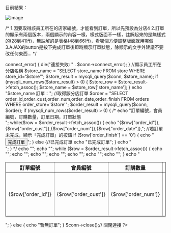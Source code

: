 目前結果：

![image](https://github.com/hsuehnai/-/assets/162154266/8a016d0c-fce8-4717-8a37-6b483de6ba8a)

/*
1.因要取得該員工所在的店家編號，才能看到訂單，所以先預設為分店4
2.訂單的顯示有兩個版本，兩個顯示的內容一樣，樣式版面不一樣，註解起來的是無樣式的(28到41行)，無註解的是表格(48到66行)，看哪個方便調整版面就用哪個
3.AJAX的button是按下完成訂單後即時顯示訂單狀態，除顯示的文字外建議不要改任何東西...
*/
<?php
    require_once "dbconnect.php";
    //取得該分店編號
    //$store = htmlspecialchars($_GET["store"]); 
    $store=4; 
    //資料庫建立連結
    $conn = db_check(); 
    if ($conn->connect_error) {
    die("連接失敗: " . $conn->connect_error);
    }
    //顯示員工所在分店名稱
    $store_name = "SELECT store_name FROM store WHERE store_id='$store'";
    $store_result = mysqli_query($conn, $store_name);
    if (mysqli_num_rows($store_result) > 0) {
        $store_row = $store_result->fetch_assoc();
        $store_name = $store_row['store_name'];
    }
    echo "$store_name 訂單：";

    //取得該分店訂單
    $order = "SELECT order_id,order_cust,order_num,order_date,order_finish FROM orders WHERE order_store='$store'";
    $order_result = mysqli_query($conn, $order);
    if (mysqli_num_rows($order_result) > 0) {
        /*
        echo "訂單編號，會員編號，訂購數量，訂單日期，訂單狀態<br>";
        while($row = $order_result->fetch_assoc()) {
            echo "{$row["order_id"]},{$row["order_cust"]},{$row["order_num"]},{$row["order_date"]},<span id='status-{$row['order_id']}'></span>";
            //若訂單未完成，顯示「完成訂單」的按鈕
            if ($row['order_finish'] == '0') {
                echo "<button onclick='finish({$row['order_id']})'>完成訂單</button>";
            } 
            else {//已完成訂單
                echo "已完成訂單";
            }
            echo "<br>";
        }
        */
        
        echo "<table border='1'>";
        echo "<tr><th>訂單編號</th><th>會員編號</th><th>訂購數量</th><th>訂單日期</th><th>訂單狀態</th></tr>";
        while ($row = $order_result->fetch_assoc()) {
            echo "<tr>";
            echo "<td>{$row['order_id']}</td>";
            echo "<td>{$row['order_cust']}</td>";
            echo "<td>{$row['order_num']}</td>";
            echo "<td>{$row['order_date']}</td>";
            echo "<td id='status-{$row['order_id']}'>";
            if ($row['order_finish'] == '0') {
                echo "<button id='button-{$row['order_id']}' onclick='finish({$row['order_id']})'>完成訂單</button>";
            } 
            else {
                echo "已完成訂單";
            }
            echo "</td>";
            echo "</tr>";
        }
        echo "</table>"; 
    } 
    else {
        echo "暫無訂單";
    }
    $conn->close();// 關閉連接
?>

<!--AJAX的button-->
<script>
function finish(order_id) {
    let xhr = new XMLHttpRequest();
    xhr.open("GET", "order_update.php?order_id="+order_id, true);
    xhr.setRequestHeader("Content-Type", "application/x-www-form-urlencoded");//寫進資料庫，沒這行的話刷新會重置
    xhr.onreadystatechange = function () {
        if (xhr.readyState == 4 && xhr.status == 200) {
            // 更新訂單狀態
            document.getElementById("status-" + order_id).innerText = "已完成訂單";
            // 移除按鈕
            let button = document.querySelector("button[onclick='finish(" + order_id+ ")']");
            if (button) {
                button.parentNode.removeChild(button);
            }
        }
    };
    xhr.send();
}
</script>
